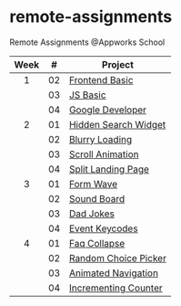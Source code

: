 # remote-assignments
Remote Assignments @Appworks School

| Week |   #  | Project                                                                                                                     | 
|:----:|------|-----------------------------------------------------------------------------------------------------------------------------| 
|   1  |  02  | [Frontend Basic](https://github.com/chihyuchang21/remote-assignments/tree/main/Week-1/Assignment-2)                         | 
|      |  03  | [JS Basic](https://github.com/chihyuchang21/remote-assignments/tree/main/Week-1/Assignment-3)                               |             
|      |  04  | [Google Developer](https://github.com/chihyuchang21/remote-assignments/tree/main/Week-1/Assignment-4)                       | 
|   2  |  01  | [Hidden Search Widget](https://github.com/bradtraversy/50projects50days/tree/master/hidden-search)                          | 
|      |  02  | [Blurry Loading](https://github.com/bradtraversy/50projects50days/tree/master/blurry-loading)                               | 
|      |  03  | [Scroll Animation](https://github.com/bradtraversy/50projects50days/tree/master/scroll-animation)                           | 
|      |  04  | [Split Landing Page](https://github.com/bradtraversy/50projects50days/tree/master/split-landing-page)                       | 
|   3  |  01  | [Form Wave](https://github.com/bradtraversy/50projects50days/tree/master/form-input-wave)                                   | 
|      |  02  | [Sound Board](https://github.com/bradtraversy/50projects50days/tree/master/sound-board)                                     | 
|      |  03  | [Dad Jokes](https://github.com/bradtraversy/50projects50days/tree/master/dad-jokes)                                         | 
|      |  04  | [Event Keycodes](https://github.com/bradtraversy/50projects50days/tree/master/event-keycodes)                               |
|   4  |  01  | [Faq Collapse](https://github.com/bradtraversy/50projects50days/tree/master/faq-collapse)                                   | 
|      |  02  | [Random Choice Picker](https://github.com/bradtraversy/50projects50days/tree/master/random-choice-picker)                   |
|      |  03  | [Animated Navigation](https://github.com/bradtraversy/50projects50days/tree/master/animated-navigation)                     | 
|      |  04  | [Incrementing Counter](https://github.com/bradtraversy/50projects50days/tree/master/incrementing-counter)                   |